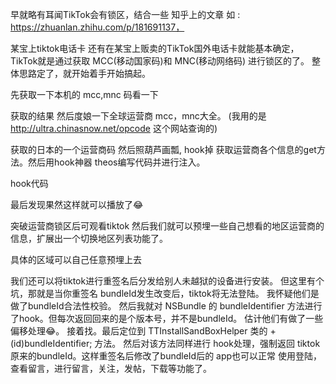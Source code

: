 早就略有耳闻TikTok会有锁区，结合一些 知乎上的文章 如 : https://zhuanlan.zhihu.com/p/181691137，

某宝上tiktok电话卡
还有在某宝上贩卖的TikTok国外电话卡就能基本确定，TikTok就是通过获取 MCC(移动国家码)和 MNC(移动网络码) 进行锁区的了。
整体思路定了，就开始着手开始搞起。

先获取一下本机的 mcc,mnc 码看一下

获取的结果
然后度娘一下全球运营商 mcc，mnc大全。 (我用的是 http://ultra.chinasnow.net/opcode  这个网站查询的)

获取的日本的一个运营商码
然后照葫芦画瓢, hook掉 获取运营商各个信息的get方法。然后用hook神器 theos编写代码并进行注入。

hook代码


最后发现果然这样就可以播放了😂

突破运营商锁区后可观看tiktok
然后我们就可以预埋一些自己想看的地区运营商的信息，扩展出一个切换地区列表功能了。



具体的区域可以自己任意预埋上去


我们还可以将tiktok进行重签名后分发给别人未越狱的设备进行安装。
但这里有个坑，那就是当你重签名 bundleId发生改变后，tiktok将无法登陆。
我怀疑他们是做了bundleId合法性校验。
然后我就对 NSBundle 的 bundleIdentifier 方法进行了hook。但每次返回回来的是个版本号，并不是bundleId。
估计他们有做了一些偏移处理😂。 接着找。最后定位到  TTInstallSandBoxHelper 类的  + (id)bundleIdentifier; 方法。
然后对该方法同样进行 hook处理，强制返回 tiktok 原来的bundleId。这样重签名后修改了bundleId后的 app也可以正常 使用登陆，查看留言，进行留言，关注，发帖，下载等功能了。





















